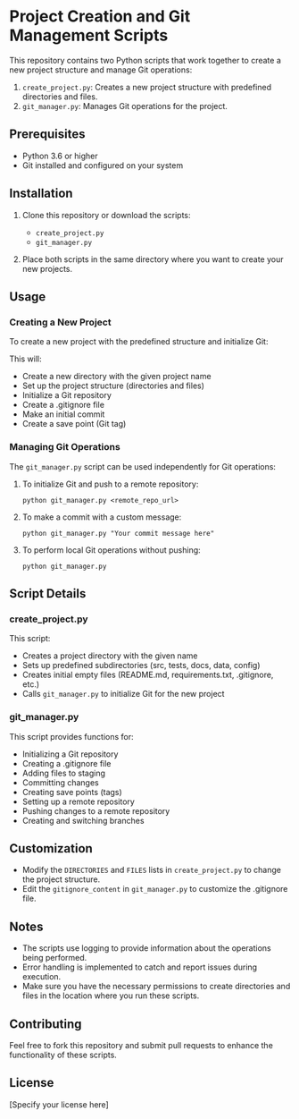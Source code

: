 # Project Creation and Git Management Scripts

This repository contains two Python scripts that work together to create a new project structure and manage Git operations:

1. `create_project.py`: Creates a new project structure with predefined directories and files.
2. `git_manager.py`: Manages Git operations for the project.

## Prerequisites

- Python 3.6 or higher
- Git installed and configured on your system

## Installation

1. Clone this repository or download the scripts:
   - `create_project.py`
   - `git_manager.py`

2. Place both scripts in the same directory where you want to create your new projects.

## Usage

### Creating a New Project

To create a new project with the predefined structure and initialize Git:

This will:
- Create a new directory with the given project name
- Set up the project structure (directories and files)
- Initialize a Git repository
- Create a .gitignore file
- Make an initial commit
- Create a save point (Git tag)

### Managing Git Operations

The `git_manager.py` script can be used independently for Git operations:

1. To initialize Git and push to a remote repository:
   ```
   python git_manager.py <remote_repo_url>
   ```

2. To make a commit with a custom message:
   ```
   python git_manager.py "Your commit message here"
   ```

3. To perform local Git operations without pushing:
   ```
   python git_manager.py
   ```

## Script Details

### create_project.py

This script:
- Creates a project directory with the given name
- Sets up predefined subdirectories (src, tests, docs, data, config)
- Creates initial empty files (README.md, requirements.txt, .gitignore, etc.)
- Calls `git_manager.py` to initialize Git for the new project

### git_manager.py

This script provides functions for:
- Initializing a Git repository
- Creating a .gitignore file
- Adding files to staging
- Committing changes
- Creating save points (tags)
- Setting up a remote repository
- Pushing changes to a remote repository
- Creating and switching branches

## Customization

- Modify the `DIRECTORIES` and `FILES` lists in `create_project.py` to change the project structure.
- Edit the `gitignore_content` in `git_manager.py` to customize the .gitignore file.

## Notes

- The scripts use logging to provide information about the operations being performed.
- Error handling is implemented to catch and report issues during execution.
- Make sure you have the necessary permissions to create directories and files in the location where you run these scripts.

## Contributing

Feel free to fork this repository and submit pull requests to enhance the functionality of these scripts.

## License

[Specify your license here]